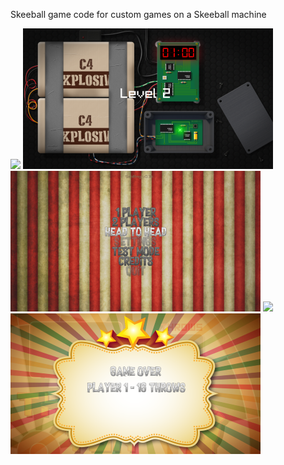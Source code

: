 Skeeball game code for custom games on a Skeeball machine

![](https://github.com/SjaakAlvarez/SkeeBall/blob/master/screenshots/mole.png)
![](https://github.com/SjaakAlvarez/SkeeBall/blob/master/screenshots/01.png)
![](https://github.com/SjaakAlvarez/SkeeBall/blob/master/screenshots/02.png)
![](https://github.com/SjaakAlvarez/SkeeBall/blob/master/screenshots/03.png)
![](https://github.com/SjaakAlvarez/SkeeBall/blob/master/screenshots/04.png)